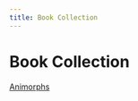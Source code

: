 ```yaml
---
title: Book Collection
---
```


Book Collection
=======

<a href="/collections/books/animorphs.html">Animorphs<a/><br/>
